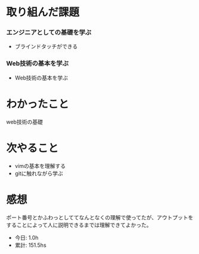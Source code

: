 # 取り組んだ課題
### エンジニアとしての基礎を学ぶ
* ブラインドタッチができる
### Web技術の基本を学ぶ
* Web技術の基本を学ぶ
# わかったこと
web技術の基礎
# 次やること
* vimの基本を理解する
* gitに触れながら学ぶ
# 感想
ポート番号とかふわっとしててなんとなくの理解で使ってたが、アウトプットをすることによって人に説明できるまでは理解できてよかった。
* 今日: 1.0h
* 累計: 151.5hs
